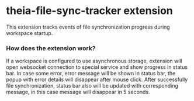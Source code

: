 # theia-file-sync-tracker extension

This extension tracks events of file synchronization progress during workspace startup.

### How does the extension work?

If a workspace is configured to use asynchronous storage, extension will open websocket connection to special service and show progress in status bar. In case some error, error message will be shown in status bar, the popup with error details will disappear after mouse click. After successfully file synchronization, status bar also will be updated with corresponding message, in this case message will disappear in 5 seconds.



